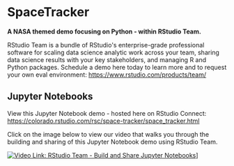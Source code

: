 # SpaceTracker
**A NASA themed demo focusing on Python - within RStudio Team.** 

RStudio Team is a bundle of RStudio's enterprise-grade professional software for scaling data science analytic work across your team, sharing data science results with your key stakeholders, and managing R and Python packages. Schedule a demo here today to learn more and to request your own eval environment: https://www.rstudio.com/products/team/

## Jupyter Notebooks

View this Jupyter Notebook demo - hosted here on RStudio Connect: https://colorado.rstudio.com/rsc/space-tracker/space_tracker.html

Click on the image below to view our video that walks you through the building and sharing of this Jupyter Notebook demo using RStudio Team.
  
[![Video Link: RStudio Team - Build and Share Jupyter Notebooks](https://img.youtube.com/vi/x8Wf8qXAGDI/0.jpg)](https://www.youtube.com/watch?x8Wf8qXAGDI)]
